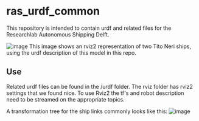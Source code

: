 # ras_urdf_common
This repository is intended to contain urdf and related files for the Researchlab Autonomous Shipping Delft. 

![image](https://github.com/RAS-Delft/ras_urdf_common/assets/5917472/407cb5bd-b051-4199-a1d8-c2ab7487da76)
This image shows an rviz2 representation of two Tito Neri ships, using the urdf description of this model in this repo. 

## Use
Related urdf files can be found in the /urdf folder. 
The rviz folder has rviz2 settings that we found nice. To use Rviz2 the tf's and robot description need to be streamed on the appropriate topics.

A transformation tree for the ship links commonly looks like this:
![image](https://github.com/RAS-Delft/ras_urdf_common/assets/5917472/f838ca41-b631-4983-8ea1-21f436cbda98)

